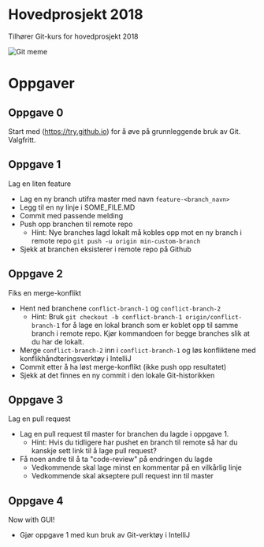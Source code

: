 # Hovedprosjekt 2018

Tilhører Git-kurs for hovedprosjekt 2018

![Git meme](http://memeshappen.com/media/created/One-does-not-simply-understand-git-meme-60285.jpg)

# Oppgaver

## Oppgave 0
Start med (https://try.github.io) for å øve på grunnleggende bruk av Git. Valgfritt.

## Oppgave 1
Lag en liten feature

- Lag en ny branch utifra master med navn ```feature-<branch_navn>```
- Legg til en ny linje i SOME_FILE.MD
- Commit med passende melding
- Push opp branchen til remote repo
    - Hint: Nye branches lagd lokalt må kobles opp mot en ny branch i remote repo
    ```git push -u origin min-custom-branch```
- Sjekk at branchen eksisterer i remote repo på Github

## Oppgave 2
Fiks en merge-konflikt

- Hent ned branchene ```conflict-branch-1``` og ```conflict-branch-2```
    - Hint: Bruk ```git checkout -b conflict-branch-1 origin/conflict-branch-1```
    for å lage en lokal branch som er koblet opp til samme branch i remote repo. Kjør
    kommandoen for begge branches slik at du har de lokalt.
- Merge ```conflict-branch-2``` inn i ```conflict-branch-1``` og løs konfliktene med
konflikhåndteringsverktøy i IntelliJ
- Commit etter å ha løst merge-konflikt (ikke push opp resultatet)
- Sjekk at det finnes en ny commit i den lokale Git-historikken

## Oppgave 3
Lag en pull request

- Lag en pull request til master for branchen du lagde i oppgave 1.
    - Hint: Hvis du tidligere har pushet en branch til remote så har du kanskje sett
    link til å lage pull request?
- Få noen andre til å ta "code-review" på endringen du lagde
    - Vedkommende skal lage minst en kommentar på en vilkårlig linje
    - Vedkommende skal akseptere pull request inn til master

## Oppgave 4
Now with GUI!

- Gjør oppgave 1 med kun bruk av Git-verktøy i IntelliJ